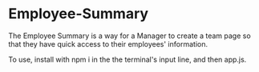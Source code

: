 # Employee-Summary

The Employee Summary is a way for a Manager to create a team page so that they have quick access to their employees' information.

To use, install with npm i in the the terminal's input line, and then app.js. 


